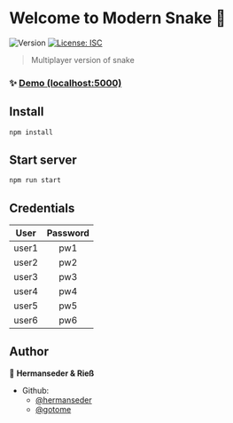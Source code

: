 # Welcome to Modern Snake 👋
![Version](https://img.shields.io/badge/version-1.0.0-blue.svg?cacheSeconds=2592000)
[![License: ISC](https://img.shields.io/badge/License-ISC-yellow.svg)](#)

> Multiplayer version of snake

### ✨ [Demo (localhost:5000)](localhost:5000)

## Install

```sh
npm install
```

## Start server

```sh
npm run start
```

## Credentials

| User          | Password      |
| ------------- |:-------------:|
| user1         | pw1           |
| user2         | pw2           |
| user3         | pw3           |
| user4         | pw4           |
| user5         | pw5           |
| user6         | pw6           |


## Author

👤 **Hermanseder & Rieß**

* Github: 
    * [@hermanseder](https://github.com/hermanseder)
    * [@gotome](https://github.com/gotome)
